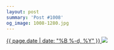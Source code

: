```yaml
---
layout: post
summary: 'Post #1008'
og_image: 1008-1280.jpg
---
```


<p>
 <time>
  <a href="/1008">
   {{ page.date | date: "%B %-d, %Y" }}
  </a>
 </time>
 <a href="/1008">
  <img data-taken="10/13/2019" sizes="(min-width: 700px) 50vw, calc(100vw - 2rem)" src="{{ site.assets_url }}/1008-640.jpg" srcset="{{ site.assets_url }}/1008-320.jpg 320w, {{ site.assets_url }}/1008-640.jpg 640w, {{ site.assets_url }}/1008-960.jpg 960w, {{ site.assets_url }}/1008-1280.jpg 1280w"/>
 </a>
</p>
